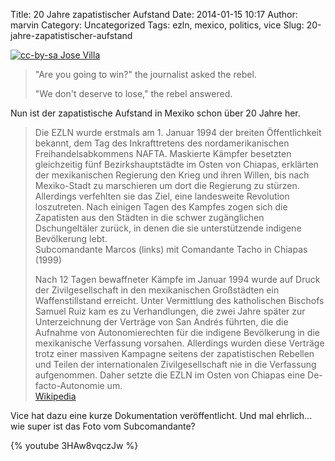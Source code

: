 Title: 20 Jahre zapatistischer Aufstand
Date: 2014-01-15 10:17
Author: marvin
Category: Uncategorized
Tags: ezln, mexico, politics, vice
Slug: 20-jahre-zapatistischer-aufstand

[![cc-by-sa Jose Villa]({static}/images/SubMarcosHorseFromAfar.jpg)](https://commons.wikimedia.org/wiki/File:SubMarcosHorseFromAfar.jpg)

> "Are you going to win?" the journalist asked the rebel.
>
> "We don't deserve to lose," the rebel answered.

Nun ist der zapatistische Aufstand in Mexiko schon über 20 Jahre her.

> Die EZLN wurde erstmals am 1. Januar 1994 der breiten Öffentlichkeit
> bekannt, dem Tag des Inkrafttretens des nordamerikanischen
> Freihandelsabkommens NAFTA. Maskierte Kämpfer besetzten gleichzeitig
> fünf Bezirkshauptstädte im Osten von Chiapas, erklärten der
> mexikanischen Regierung den Krieg und ihren Willen, bis nach
> Mexiko-Stadt zu marschieren um dort die Regierung zu stürzen.
> Allerdings verfehlten sie das Ziel, eine landesweite Revolution
> loszutreten. Nach einigen Tagen des Kampfes zogen sich die Zapatisten
> aus den Städten in die schwer zugänglichen Dschungeltäler zurück, in
> denen die sie unterstützende indigene Bevölkerung lebt.  
>  Subcomandante Marcos (links) mit Comandante Tacho in Chiapas (1999)
>
> Nach 12 Tagen bewaffneter Kämpfe im Januar 1994 wurde auf Druck der
> Zivilgesellschaft in den mexikanischen Großstädten ein
> Waffenstillstand erreicht. Unter Vermittlung des katholischen Bischofs
> Samuel Ruiz kam es zu Verhandlungen, die zwei Jahre später zur
> Unterzeichnung der Verträge von San Andrés führten, die die Aufnahme
> von Autonomierechten für die indigene Bevölkerung in die mexikanische
> Verfassung vorsahen. Allerdings wurden diese Verträge trotz einer
> massiven Kampagne seitens der zapatistischen Rebellen und Teilen der
> internationalen Zivilgesellschaft nie in die Verfassung aufgenommen.
> Daher setzte die EZLN im Osten von Chiapas eine De-facto-Autonomie
> um.  
>  [Wikipedia](https://de.wikipedia.org/wiki/EZLN)

Vice hat dazu eine kurze Dokumentation veröffentlicht. Und mal
ehrlich... wie super ist das Foto vom Subcomandante?

{% youtube 3HAw8vqczJw %}

